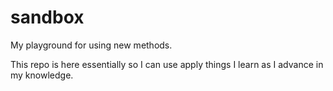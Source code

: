 # sandbox
My playground for using new methods.

This repo is here essentially so I can use apply things I learn as I advance in my knowledge. 
